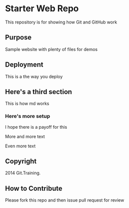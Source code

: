 # Starter Web Repo

This repository is for showing how Git and GitHub work

## Purpose

Sample website with plenty of files for demos

## Deployment

This is a the way you deploy

## Here's a third section

This is how md works

### Here's more setup

I hope there is a payoff for this

More and more text

Even more text

## Copyright

2014 Git.Training.

## How to Contribute

Please fork this repo and then issue pull request for review